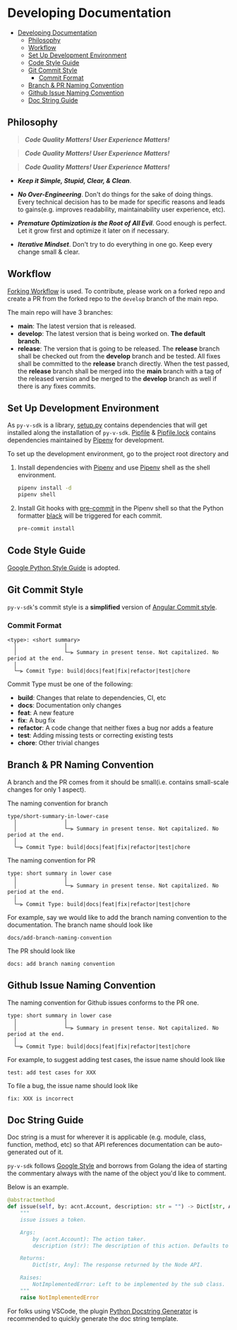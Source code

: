 # Developing Documentation

- [Developing Documentation](#developing-documentation)
  - [Philosophy](#philosophy)
  - [Workflow](#workflow)
  - [Set Up Development Environment](#set-up-development-environment)
  - [Code Style Guide](#code-style-guide)
  - [Git Commit Style](#git-commit-style)
    - [Commit Format](#commit-format)
  - [Branch & PR Naming Convention](#branch--pr-naming-convention)
  - [Github Issue Naming Convention](#github-issue-naming-convention)
  - [Doc String Guide](#doc-string-guide)

## Philosophy

>***Code Quality Matters! User Experience Matters!***

>***Code Quality Matters! User Experience Matters!***

>***Code Quality Matters! User Experience Matters!***


- ***Keep it Simple, Stupid, Clear, & Clean***.

- ***No Over-Engineering***. Don't do things for the sake of doing things. Every technical decision has to be made for specific reasons and leads to gains(e.g. improves readability, maintainability user experience, etc).

- ***Premature Optimization is the Root of All Evil***. Good enough is perfect. Let it grow first and optimize it later on if necessary.

- ***Iterative Mindset***. Don't try to do everything in one go. Keep every change small & clear.


## Workflow

[Forking Workflow](https://www.atlassian.com/git/tutorials/comparing-workflows/forking-workflow) is used.
To contribute, please work on a forked repo and create a PR from the forked repo to the `develop` branch of the main repo.

The main repo will have 3 branches:
- **main**: The latest version that is released.
- **develop**: The latest version that is being worked on. **The default branch**.
- **release**: The version that is going to be released. The **release** branch shall be checked out from the **develop** branch and be tested. All fixes shall be committed to the **release** branch directly. When the test passed, the **release** branch shall be merged into the **main** branch with a tag of the released version and be merged to the **develop** branch as well if there is any fixes commits.


## Set Up Development Environment
As `py-v-sdk` is a library, [setup.py](../setup.py) contains dependencies that will get installed along the installation of `py-v-sdk`. [Pipfile](../Pipfile) & [Pipfile.lock](../Pipfile.lock) contains dependencies maintained by [Pipenv](https://github.com/pypa/pipenv) for development.

To set up the development environment, go to the project root directory and

1. Install dependencies with [Pipenv](https://github.com/pypa/pipenv) and use [Pipenv](https://github.com/pypa/pipenv) shell as the shell environment.

    ```bash
    pipenv install -d
    pipenv shell
    ```

2. Install Git hooks with [pre-commit](https://github.com/pre-commit/pre-commit) in the Pipenv shell so that the Python formatter [black](https://github.com/psf/black) will be triggered for each commit.

    ```bash
    pre-commit install
    ```


## Code Style Guide

[Google Python Style Guide](https://google.github.io/styleguide/pyguide.html) is adopted.


## Git Commit Style

`py-v-sdk`'s commit style is a **simplified** version of [Angular Commit style](https://github.com/angular/angular/blob/master/CONTRIBUTING.md#-commit-message-format).

### Commit Format
```
<type>: <short summary>
  │               │
  │               └─⫸ Summary in present tense. Not capitalized. No period at the end.
  │
  └─⫸ Commit Type: build|docs|feat|fix|refactor|test|chore
```

Commit Type must be one of the following:

- **build**: Changes that relate to dependencies, CI, etc
- **docs**: Documentation only changes
- **feat**: A new feature
- **fix**: A bug fix
- **refactor**: A code change that neither fixes a bug nor adds a feature
- **test**: Adding missing tests or correcting existing tests
- **chore**: Other trivial changes

## Branch & PR Naming Convention

A branch and the PR comes from it should be small(i.e. contains small-scale changes for only 1 aspect). 

The naming convention for branch
```
type/short-summary-in-lower-case
  │               │
  │               └─⫸ Summary in present tense. Not capitalized. No period at the end.
  │
  └─⫸ Commit Type: build|docs|feat|fix|refactor|test|chore
```

The naming convention for PR
```
type: short summary in lower case
  │               │
  │               └─⫸ Summary in present tense. Not capitalized. No period at the end.
  │
  └─⫸ Commit Type: build|docs|feat|fix|refactor|test|chore 
```

For example, say we would like to add the branch naming convention to the documentation.
The branch name should look like
```
docs/add-branch-naming-convention
```

The PR should look like

```
docs: add branch naming convention
```

## Github Issue Naming Convention

The naming convention for Github issues conforms to the PR one.

```
type: short summary in lower case
  │               │
  │               └─⫸ Summary in present tense. Not capitalized. No period at the end.
  │
  └─⫸ Commit Type: build|docs|feat|fix|refactor|test|chore 
```

For example, to suggest adding test cases, the issue name should look like

```
test: add test cases for XXX
```

To file a bug, the issue name should look like

```
fix: XXX is incorrect
```


## Doc String Guide

Doc string is a must for wherever it is applicable (e.g. module, class, function, method, etc) so that API references documentation can be auto-generated out of it.

`py-v-sdk` follows [Google Style](https://stackoverflow.com/a/24385103) and borrows from Golang the idea of starting the commentary always with the name of the object you'd like to comment.

Below is an example.

```python
@abstractmethod
def issue(self, by: acnt.Account, description: str = "") -> Dict[str, Any]:
    """
    issue issues a token.

    Args:
        by (acnt.Account): The action taker.
        description (str): The description of this action. Defaults to "".

    Returns:
        Dict[str, Any]: The response returned by the Node API.

    Raises:
        NotImplementedError: Left to be implemented by the sub class.
    """
    raise NotImplementedError
```
For folks using VSCode, the plugin [Python Docstring Generator](https://marketplace.visualstudio.com/items?itemName=njpwerner.autodocstring) is recommended to quickly generate the doc string template.
